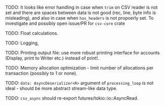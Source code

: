 TODO: It looks like error handling in case when `trim` on CSV reader is not set and there are spaces between data is not good (rec, line, byte info is misleading), and also in case when `has_headers` is not propoerly set. To investigate and possibly open issue/PR for `csv-core` crate 

TODO: Float calculations.

TODO: Logging, 

TODO: Printing output file: use more robust printing interface for accounts (Display, print to Writer etc.) instead of print!.

TODO: Memory allocation optimization - limit number of allocations per transaction (possibly to 1 or none).

TODO: `data: AsyncDeserializer<R>` argument of `processing_loop` is not ideal - should be more abstract stream-like data type.

TODO: `csv_async` should re-export futures/tokio::io::AsyncRead.
